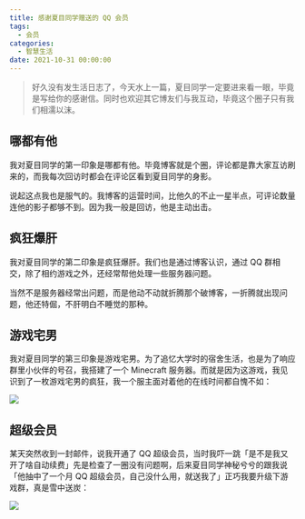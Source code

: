 ```yaml
---
title: 感谢夏目同学赠送的 QQ 会员
tags:
  - 会员
categories:
  - 智慧生活
date: 2021-10-31 00:00:00
---
```


> 好久没有发生活日志了，今天水上一篇，夏目同学一定要进来看一眼，毕竟是写给你的感谢信。同时也欢迎其它博友们与我互动，毕竟这个圈子只有我们相濡以沫。

<!-- more -->

## 哪都有他

我对夏目同学的第一印象是哪都有他。毕竟博客就是个圈，评论都是靠大家互访刷来的，而我每次回访时都会在评论区看到夏目同学的身影。

说起这点我也是服气的。我博客的运营时间，比他久的不止一星半点，可评论数量连他的影子都够不到。因为我一般是回访，他是主动出击。

## 疯狂爆肝

我对夏目同学的第二印象是疯狂爆肝。我们也是通过博客认识，通过 QQ 群相交，除了相约游戏之外，还经常帮他处理一些服务器问题。

当然不是服务器经常出问题，而是他动不动就折腾那个破博客，一折腾就出现问题，他还特倔，不肝明白不睡觉的那种。

## 游戏宅男

我对夏目同学的第三印象是游戏宅男。为了追忆大学时的宿舍生活，也是为了响应群里小伙伴的号召，我搭建了一个 Minecraft 服务器。而就是因为这游戏，我见识到了一枚游戏宅男的疯狂，我一个服主面对着他的在线时间都自愧不如：

![](https://cdn.dusays.com/2021/10/398-1.jpg)

## 超级会员

某天突然收到一封邮件，说我开通了 QQ 超级会员，当时我吓一跳「是不是我又开了啥自动续费」先是检查了一圈没有问题啊，后来夏目同学神秘兮兮的跟我说「他抽中了一个月 QQ 超级会员，自己没什么用，就送我了」正巧我要升级下游戏群，真是雪中送炭：

![](https://cdn.dusays.com/2021/10/398-2.jpg)
